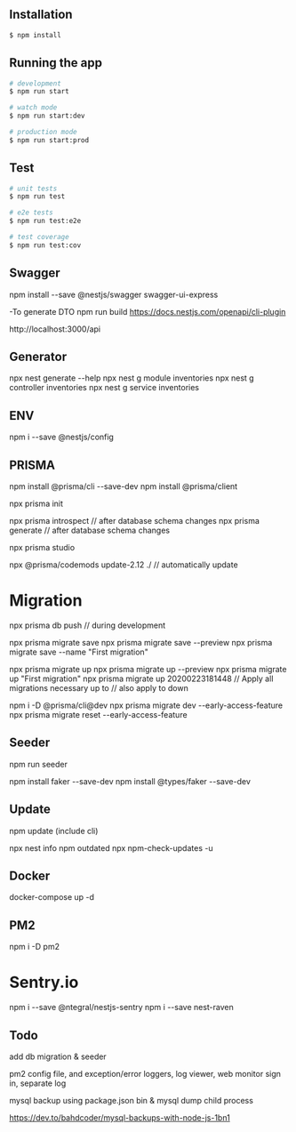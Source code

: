## Installation

```bash
$ npm install
```

## Running the app

```bash
# development
$ npm run start

# watch mode
$ npm run start:dev

# production mode
$ npm run start:prod
```

## Test

```bash
# unit tests
$ npm run test

# e2e tests
$ npm run test:e2e

# test coverage
$ npm run test:cov
```

## Swagger

npm install --save @nestjs/swagger swagger-ui-express

-To generate DTO
npm run build
https://docs.nestjs.com/openapi/cli-plugin

http://localhost:3000/api



## Generator
npx nest generate --help
npx nest g module inventories
npx nest g controller inventories
npx nest g service inventories


## ENV
npm i --save @nestjs/config




## PRISMA
npm install @prisma/cli --save-dev
npm install @prisma/client

npx prisma init

npx prisma introspect // after database schema changes
npx prisma generate // after database schema changes

npx prisma studio

npx @prisma/codemods update-2.12 ./  // automatically update

# Migration
npx prisma db push // during development

npx prisma migrate save
npx prisma migrate save --preview
npx prisma migrate save --name "First migration"

npx prisma migrate up
npx prisma migrate up --preview
npx prisma migrate up "First migration"
npx prisma migrate up 20200223181448 // Apply all migrations necessary up to
// also apply to down

npm i -D @prisma/cli@dev
npx prisma migrate dev --early-access-feature
npx prisma migrate reset --early-access-feature

## Seeder
npm run seeder

npm install faker --save-dev
npm install @types/faker --save-dev




## Update
npm update (include cli)
<!-- npx @nestjs/cli update -->
npx nest info
npm outdated
npx npm-check-updates -u


## Docker
docker-compose up -d


## PM2
npm i -D pm2

# Sentry.io
npm i --save @ntegral/nestjs-sentry
npm i --save nest-raven


## Todo
add db migration & seeder

pm2 config file, and exception/error loggers, log viewer, web monitor sign in, separate log

mysql backup using package.json bin & mysql dump child process

https://dev.to/bahdcoder/mysql-backups-with-node-js-1bn1
